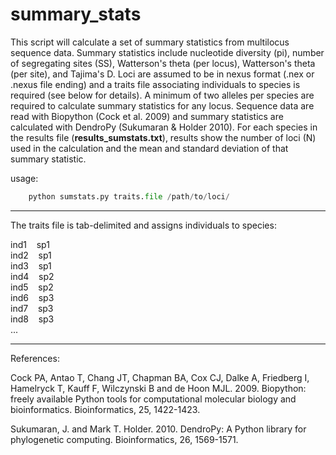 # summary_stats

This script will calculate a set of summary statistics from multilocus sequence data. Summary statistics include nucleotide diversity (pi), number of segregating sites (SS), Watterson's theta (per locus), Watterson's theta (per site), and Tajima's D. Loci are assumed to be in nexus format (.nex or .nexus file ending) and a traits file associating individuals to species is required (see below for details). A minimum of two alleles per species are required to calculate summary statistics for any locus. Sequence data are read with Biopython (Cock et al. 2009) and summary statistics are calculated with DendroPy (Sukumaran & Holder 2010). For each species in the results file (**results_sumstats.txt**), results show the number of loci (N) used in the calculation and the mean and standard deviation of that summary statistic.

usage:  
```python
    python sumstats.py traits.file /path/to/loci/
```

***
The traits file is tab-delimited and assigns individuals to species:

ind1&nbsp;&nbsp;&nbsp;&nbsp;sp1  
ind2&nbsp;&nbsp;&nbsp;&nbsp;sp1  
ind3&nbsp;&nbsp;&nbsp;&nbsp;sp1  
ind4&nbsp;&nbsp;&nbsp;&nbsp;sp2  
ind5&nbsp;&nbsp;&nbsp;&nbsp;sp2  
ind6&nbsp;&nbsp;&nbsp;&nbsp;sp3  
ind7&nbsp;&nbsp;&nbsp;&nbsp;sp3  
ind8&nbsp;&nbsp;&nbsp;&nbsp;sp3  
...
***
References:

Cock PA, Antao T, Chang JT, Chapman BA, Cox CJ, Dalke A, Friedberg I, Hamelryck T, Kauff F, Wilczynski B and de Hoon MJL. 2009. Biopython: freely available Python tools for computational molecular biology and bioinformatics. Bioinformatics, 25, 1422-1423.  

Sukumaran, J. and Mark T. Holder. 2010. DendroPy: A Python library for phylogenetic computing. Bioinformatics, 26, 1569-1571.
